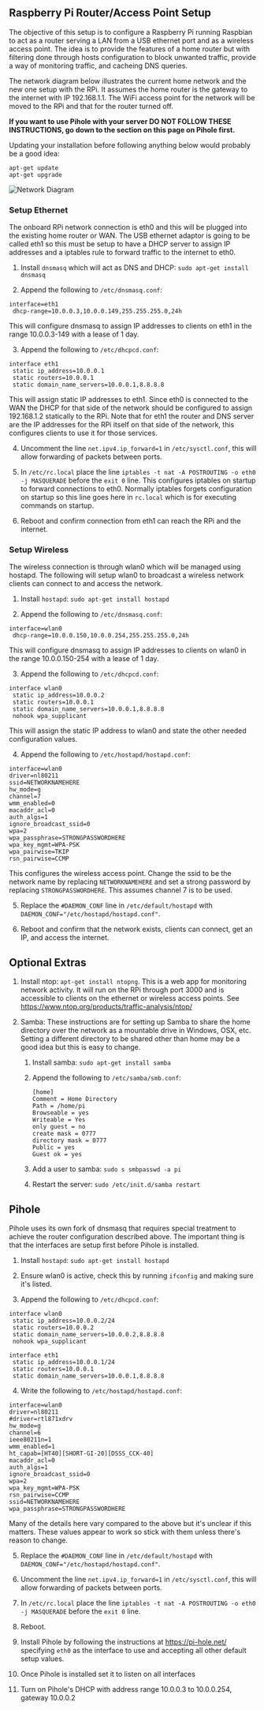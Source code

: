 
## Raspberry Pi Router/Access Point Setup

The objective of this setup is to configure a Raspberry Pi running Raspbian to act as a router serving a LAN from a USB ethernet port
and as a wireless access point. The idea is to provide the features of a home router but with filtering done through
hosts configuration to block unwanted traffic, provide a way of monitoring traffic, and cacheing DNS queries.

The network diagram below illustrates the current home network and the new one setup with the RPi. It assumes the home router is the gateway to the internet with IP 192.168.1.1. The WiFi access point for the network will be moved to the RPi and that for the router turned off.

**If you want to use Pihole with your server DO NOT FOLLOW THESE INSTRUCTIONS, go down to the section on this page on Pihole first.**

Updating your installation before following anything below would probably be a good idea:

    apt-get update
    apt-get upgrade

![Network Diagram](PiDiagram.png)

### Setup Ethernet

The onboard RPi network connection is eth0 and this will be plugged into the existing home router or WAN. The USB ethernet
adaptor is going to be called eth1 so this must be setup to have a DHCP server to assign IP addresses and a iptables rule
to forward traffic to the internet to eth0.

 1. Install `dnsmasq` which will act as DNS and DHCP: `sudo apt-get install dnsmasq`
 
 2. Append the following to `/etc/dnsmasq.conf`:
``` 
interface=eth1
 dhcp-range=10.0.0.3,10.0.0.149,255.255.255.0,24h
```      
   This will configure dnsmasq to assign IP addresses to clients on eth1 in the range 10.0.0.3-149 with a lease of 1 day. 

 3. Append the following to `/etc/dhcpcd.conf`:
``` 
interface eth1
 static ip_address=10.0.0.1
 static routers=10.0.0.1
 static domain_name_servers=10.0.0.1,8.8.8.8
```     
   This will assign static IP addresses to eth1. Since eth0 is connected to the WAN the DHCP for that side of
   the network should be configured to assign 192.168.1.2 statically to the RPi. Note that for eth1 the router and
   DNS server are the IP addresses for the RPi itself on that side of the network, this configures clients to use it for
   those services.

 4. Uncomment the line `net.ipv4.ip_forward=1` in `/etc/sysctl.conf`, this will allow forwarding of packets between ports.
 
 5. In `/etc/rc.local` place the line `iptables -t nat -A POSTROUTING -o eth0 -j MASQUERADE` before the `exit 0` line. This
  configures iptables on startup to forward connections to eth0. Normally iptables forgets configuration on startup so this
  line goes here in `rc.local` which is for executing commands on startup. 
 
 6. Reboot and confirm connection from eth1 can reach the RPi and the internet.
 
### Setup Wireless

The wireless connection is through wlan0 which will be managed using hostapd. The following will setup wlan0 to broadcast a wireless network clients can connect to and access the network.

 1. Install `hostapd`: `sudo apt-get install hostapd`
 
 2. Append the following to `/etc/dnsmasq.conf`:
``` 
interface=wlan0
 dhcp-range=10.0.0.150,10.0.0.254,255.255.255.0,24h
```
   This will configure dnsmasq to assign IP addresses to clients on wlan0 in the range 10.0.0.150-254 with a lease of 1 day.
   
 3. Append the following to `/etc/dhcpcd.conf`:
``` 
interface wlan0
 static ip_address=10.0.0.2
 static routers=10.0.0.1
 static domain_name_servers=10.0.0.1,8.8.8.8
 nohook wpa_supplicant
```
  This will assign the static IP address to wlan0 and state the other needed configuration values.
  
 4. Append the following to `/etc/hostapd/hostapd.conf`:
``` 
interface=wlan0
driver=nl80211
ssid=NETWORKNAMEHERE
hw_mode=g
channel=7
wmm_enabled=0
macaddr_acl=0
auth_algs=1
ignore_broadcast_ssid=0
wpa=2
wpa_passphrase=STRONGPASSWORDHERE
wpa_key_mgmt=WPA-PSK
wpa_pairwise=TKIP
rsn_pairwise=CCMP
```    
  This configures the wireless access point. Change the ssid to be the network name by replacing `NETWORKNAMEHERE` and 
  set a strong password by replacing `STRONGPASSWORDHERE`. This assumes channel 7 is to be used.
  
 5. Replace the `#DAEMON_CONF` line in `/etc/default/hostapd` with `DAEMON_CONF="/etc/hostapd/hostapd.conf"`.
 
 6. Reboot and confirm that the network exists, clients can connect, get an IP, and access the internet.
 
## Optional Extras

1. Install ntop: `apt-get install ntopng`. This is a web app for monitoring network activity. It will run on the RPi 
  through port 3000 and is accessible to clients on the ethernet or wireless access points. See https://www.ntop.org/products/traffic-analysis/ntop/
  
2. Samba: These instructions are for setting up Samba to share the home directory over the network as a mountable drive in Windows, OSX, etc. Setting a different directory to be shared other than home may be a good idea but this is easy to change.

   1. Install samba: `sudo apt-get install samba`

   2. Append the following to `/etc/samba/smb.conf`:

          [home]
          Comment = Home Directory
          Path = /home/pi
          Browseable = yes
          Writeable = Yes
          only guest = no
          create mask = 0777
          directory mask = 0777
          Public = yes
          Guest ok = yes
    
   3. Add a user to samba: `sudo s smbpasswd -a pi` 

   4. Restart the server: `sudo /etc/init.d/samba restart`
  
## Pihole

Pihole uses its own fork of dnsmasq that requires special treatment to achieve the router configuration described above. The important thing is that the interfaces are setup first before Pihole is installed. 

1. Install `hostapd`: `sudo apt-get install hostapd`
 
2. Ensure wlan0 is active, check this by running `ifconfig` and making sure it's listed.

3. Append the following to `/etc/dhcpcd.conf`:
```
interface wlan0
 static ip_address=10.0.0.2/24
 static routers=10.0.0.2
 static domain_name_servers=10.0.0.2,8.8.8.8
 nohook wpa_supplicant

interface eth1
 static ip_address=10.0.0.1/24
 static routers=10.0.0.1
 static domain_name_servers=10.0.0.1,8.8.8.8
```
4. Write the following to `/etc/hostapd/hostapd.conf`:
```
interface=wlan0
driver=nl80211
#driver=rtl871xdrv
hw_mode=g
channel=6
ieee80211n=1
wmm_enabled=1
ht_capab=[HT40][SHORT-GI-20][DSSS_CCK-40]
macaddr_acl=0
auth_algs=1
ignore_broadcast_ssid=0
wpa=2
wpa_key_mgmt=WPA-PSK
rsn_pairwise=CCMP
ssid=NETWORKNAMEHERE
wpa_passphrase=STRONGPASSWORDHERE
```
Many of the details here vary compared to the above but it's unclear if this matters. These values appear to work so stick with them unless there's reason to change.

5. Replace the `#DAEMON_CONF` line in `/etc/default/hostapd` with `DAEMON_CONF="/etc/hostapd/hostapd.conf"`.

6. Uncomment the line `net.ipv4.ip_forward=1` in `/etc/sysctl.conf`, this will allow forwarding of packets between ports.
 
7. In `/etc/rc.local` place the line `iptables -t nat -A POSTROUTING -o eth0 -j MASQUERADE` before the `exit 0` line. 

8. Reboot.

9. Install Pihole by following the instructions at https://pi-hole.net/ specifying `eth0` as the interface to use and accepting all other default setup values.

10. Once Pihole is installed set it to listen on all interfaces

11. Turn on Pihole's DHCP with address range 10.0.0.3 to 10.0.0.254, gateway 10.0.0.2



